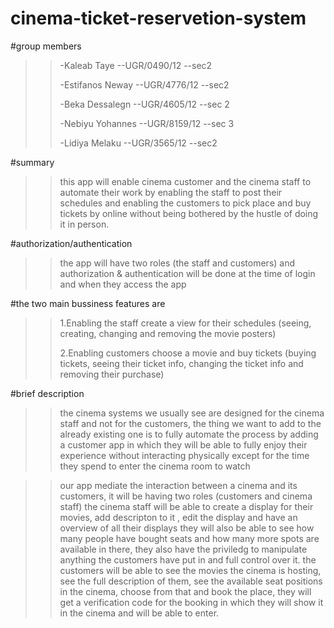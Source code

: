 # cinema-ticket-reservetion-system

#group members

>> -Kaleab Taye --UGR/0490/12 --sec2
>> 
>> -Estifanos Neway --UGR/4776/12 --sec2
>> 
>> -Beka Dessalegn --UGR/4605/12 --sec 2
>> 
>> -Nebiyu Yohannes --UGR/8159/12 --sec 3
>> 
>> -Lidiya Melaku --UGR/3565/12  --sec2

#summary
>>this app will enable cinema customer and the cinema staff to automate their work by enabling the staff to post their schedules and enabling the customers to pick place and buy tickets by online without being bothered by the hustle of doing it in person.


#authorization/authentication
>>the app will have two roles (the staff and customers) and authorization & authentication will be done at the time of login and when they access the app



#the two main bussiness features are
>>1.Enabling the staff create a view for their schedules (seeing, creating, changing and removing the movie posters)
>>
>>2.Enabling customers choose a movie and buy tickets (buying tickets, seeing their ticket info, changing the ticket info and removing their purchase)


#brief description

>>the cinema systems we usually see are designed for the cinema staff and not for the customers, the thing we want to add to the already existing one is to fully automate the process by adding a customer app in which they will be able to fully enjoy their experience without interacting physically except for the time they spend to enter the cinema room to watch 

>>our app mediate the interaction between a cinema and its customers, it will be having two roles (customers and cinema staff)
>> the cinema staff will be able to create a display for their movies, add descripton to it , edit the display and have an overview of all their displays they will also be able to see how many people have bought seats and how many more spots are available in there, they also have the priviledg to manipulate anything the customers have put in and full control over it.
>>the customers will be able to see the movies the cinema is hosting, see the full description of them, see the available seat positions in the cinema, choose from that and book the place, they will get a verification code for the booking in which they will show it in the cinema and will be able to enter.
